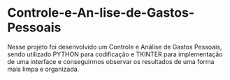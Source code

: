 # Controle-e-An-lise-de-Gastos-Pessoais
Nesse projeto foi desenvolvido um Controle e Análise de Gastos Pessoais, sendo utilizado PYTHON para codificação e TKINTER para implementação de uma interface e conseguirmos observar os resultados de uma forma mais limpa e organizada.
